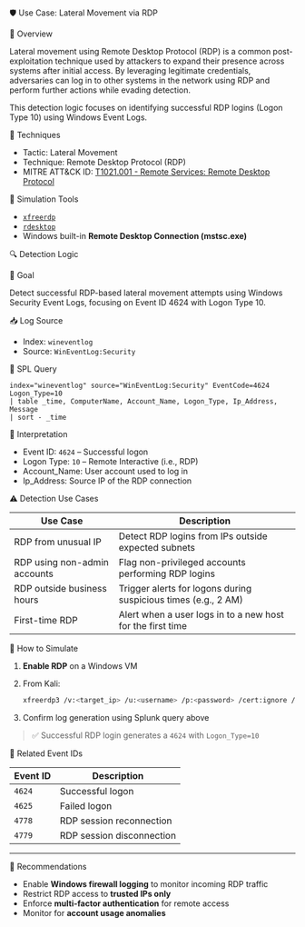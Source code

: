 🛡️ Use Case: Lateral Movement via RDP

📌 Overview

Lateral movement using Remote Desktop Protocol (RDP) is a common post-exploitation technique used by attackers to expand their presence across systems after initial access. By leveraging legitimate credentials, adversaries can log in to other systems in the network using RDP and perform further actions while evading detection.

This detection logic focuses on identifying successful RDP logins (Logon Type 10) using Windows Event Logs.



🧰 Techniques

* Tactic: Lateral Movement
* Technique: Remote Desktop Protocol (RDP)
* MITRE ATT\&CK ID: [T1021.001 - Remote Services: Remote Desktop Protocol](https://attack.mitre.org/techniques/T1021/001/)



🧪 Simulation Tools

* [`xfreerdp`](https://www.freerdp.com/)
* [`rdesktop`](https://linux.die.net/man/1/rdesktop)
* Windows built-in **Remote Desktop Connection (mstsc.exe)**



🔍 Detection Logic

🎯 Goal

Detect successful RDP-based lateral movement attempts using Windows Security Event Logs, focusing on Event ID 4624 with Logon Type 10.

📥 Log Source

* Index: `wineventlog`
* Source: `WinEventLog:Security`

📄 SPL Query

```spl
index="wineventlog" source="WinEventLog:Security" EventCode=4624 Logon_Type=10
| table _time, ComputerName, Account_Name, Logon_Type, Ip_Address, Message
| sort - _time
```



📘 Interpretation

* Event ID: `4624` – Successful logon
* Logon Type: `10` – Remote Interactive (i.e., RDP)
* Account\_Name: User account used to log in
* Ip\_Address: Source IP of the RDP connection



⚠️ Detection Use Cases

| Use Case                       | Description                                                  |
| ------------------------------ | ------------------------------------------------------------ |
| RDP from unusual IP            | Detect RDP logins from IPs outside expected subnets            |
| RDP using non-admin accounts   | Flag non-privileged accounts performing RDP logins             |
| RDP outside business hours     | Trigger alerts for logons during suspicious times (e.g., 2 AM) |
| First-time RDP                 | Alert when a user logs in to a new host for the first time     |



🧪 How to Simulate

1. **Enable RDP** on a Windows VM
2. From Kali:

   ```bash
   xfreerdp3 /v:<target_ip> /u:<username> /p:<password> /cert:ignore /sec:rdp
   ```
3. Confirm log generation using Splunk query above

> ✅ Successful RDP login generates a `4624` with `Logon_Type=10`



📎 Related Event IDs

| Event ID | Description               |
| -------- | ------------------------- |
| `4624`   | Successful logon          |
| `4625`   | Failed logon              |
| `4778`   | RDP session reconnection  |
| `4779`   | RDP session disconnection |

---

🧠 Recommendations

* Enable **Windows firewall logging** to monitor incoming RDP traffic
* Restrict RDP access to **trusted IPs only**
* Enforce **multi-factor authentication** for remote access
* Monitor for **account usage anomalies**

